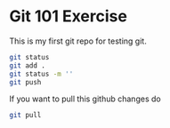 # Git 101 Exercise 

This is my first git repo for testing git.

```bash
git status
git add .
git status -m ''
git push
```

If you want to pull this github changes do 

```bash
git pull
```
